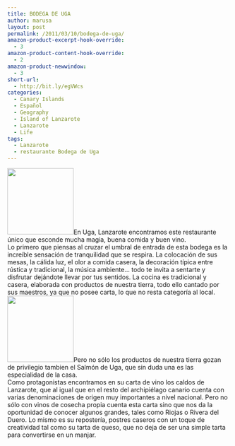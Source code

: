 ```yaml
---
title: BODEGA DE UGA
author: marusa
layout: post
permalink: /2011/03/10/bodega-de-uga/
amazon-product-excerpt-hook-override:
  - 3
amazon-product-content-hook-override:
  - 2
amazon-product-newwindow:
  - 3
short-url:
  - http://bit.ly/egVWcs
categories:
  - Canary Islands
  - Español
  - Geography
  - Island of Lanzarote
  - Lanzarote
  - Life
tags:
  - Lanzarote
  - restaurante Bodega de Uga
---
```

[<img src="http://blogs.bikecrawler.com/wp-content/uploads/2011/03/bodega-uga_031-150x150.jpg" alt="" width="150" height="150" class="alignleft size-thumbnail wp-image-790" />][1]En Uga, Lanzarote encontramos este restaurante único que esconde mucha magia, buena comida y buen vino.  
Lo primero que piensas al cruzar el umbral de entrada de esta bodega es la increíble sensación de tranquilidad que se respira. La colocación de sus mesas, la cálida luz, el olor a comida casera, la decoración típica entre rústica y tradicional, la música ambiente&#8230; todo te invita a sentarte y disfrutar dejándote llevar por tus sentidos. La cocina es tradicional y casera, elaborada con productos de nuestra tierra, todo ello cantado por sus maestros, ya que no posee carta, lo que no resta categoría al local.  
[<img src="http://blogs.bikecrawler.com/wp-content/uploads/2011/03/uga-150x150.jpg" alt="" width="150" height="150" class="alignleft size-thumbnail wp-image-793" />][2]Pero no sólo los productos de nuestra tierra gozan de privilegio tambien el Salmón de Uga, que sin duda una es las especialidad de la casa.  
Como protagonistas encontramos en su carta de vino los caldos de Lanzarote, que al igual que en el resto del archipiélago canario cuenta con varias denominaciones de origen muy importantes a nivel nacional. Pero no sólo con vinos de cosecha propia cuenta esta carta sino que nos da la oportunidad de conocer algunos grandes, tales como Riojas o Rivera del Duero. Lo mismo es su repostería, postres caseros con un toque de creatividad tal como su tarta de queso, que no deja de ser una simple tarta para convertirse en un manjar.

 [1]: http://blogs.bikecrawler.com/wp-content/uploads/2011/03/bodega-uga_031.jpg
 [2]: http://blogs.bikecrawler.com/wp-content/uploads/2011/03/uga.jpg